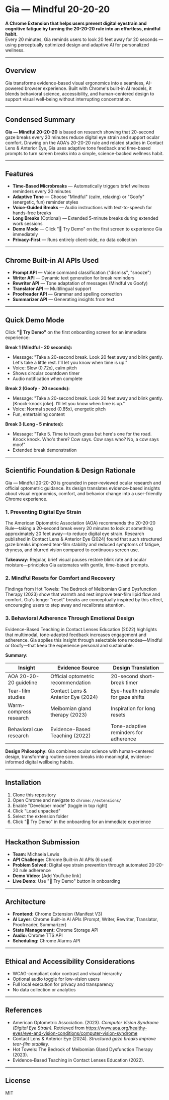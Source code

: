 # Gia — Mindful 20-20-20

**A Chrome Extension that helps users prevent digital eyestrain and cognitive fatigue by turning the 20-20-20 rule into an effortless, mindful habit.**  
Every 20 minutes, Gia reminds users to look 20 feet away for 20 seconds — using perceptually optimized design and adaptive AI for personalized wellness.

---

## Overview

Gia transforms evidence-based visual ergonomics into a seamless, AI-powered browser experience. Built with Chrome's built-in AI models, it blends behavioral science, accessibility, and human-centered design to support visual well-being without interrupting concentration.

---

## Condensed Summary

**Gia — Mindful 20-20-20** is based on research showing that 20-second gaze breaks every 20 minutes reduce digital eye strain and support ocular comfort. Drawing on the AOA's 20-20-20 rule and related studies in Contact Lens & Anterior Eye, Gia uses adaptive tone feedback and time-based prompts to turn screen breaks into a simple, science-backed wellness habit.

---

## Features

- **Time-Based Microbreaks** — Automatically triggers brief wellness reminders every 20 minutes
- **Adaptive Tone** — Choose "Mindful" (calm, relaxing) or "Goofy" (energetic, fun) reminder styles
- **Voice-Guided Breaks** — Audio instructions with text-to-speech for hands-free breaks
- **Long Breaks** (Optional) — Extended 5-minute breaks during extended work sessions
- **Demo Mode** — Click "🚀 Try Demo" on the first screen to experience Gia immediately
- **Privacy-First** — Runs entirely client-side, no data collection

---

## Chrome Built-in AI APIs Used

- **Prompt API** — Voice command classification ("dismiss", "snooze")
- **Writer API** — Dynamic text generation for break reminders
- **Rewriter API** — Tone adaptation of messages (Mindful vs Goofy)
- **Translator API** — Multilingual support
- **Proofreader API** — Grammar and spelling correction
- **Summarizer API** — Generating insights from text

---

## Quick Demo Mode

Click **"🚀 Try Demo"** on the first onboarding screen for an immediate experience:

**Break 1 (Mindful - 20 seconds):**
- Message: "Take a 20-second break. Look 20 feet away and blink gently. Let's take a little rest. I'll let you know when time is up."
- Voice: Slow (0.72x), calm pitch
- Shows circular countdown timer
- Audio notification when complete

**Break 2 (Goofy - 20 seconds):**
- Message: "Take a 20-second break. Look 20 feet away and blink gently. [Knock-knock joke]. I'll let you know when time is up."
- Voice: Normal speed (0.85x), energetic pitch
- Fun, entertaining content

**Break 3 (Long - 5 minutes):**
- Message: "Take 5. Time to touch grass but here's one for the road. Knock knock. Who's there? Cow says. Cow says who? No, a cow says moo!"
- Extended break demonstration

---

## Scientific Foundation & Design Rationale

Gia — Mindful 20-20-20 is grounded in peer-reviewed ocular research and official optometric guidance. Its design translates evidence-based insights about visual ergonomics, comfort, and behavior change into a user-friendly Chrome experience.

### 1. Preventing Digital Eye Strain

The American Optometric Association (AOA) recommends the 20-20-20 Rule—taking a 20-second break every 20 minutes to look at something approximately 20 feet away—to reduce digital eye strain. Research published in Contact Lens & Anterior Eye (2024) found that such structured gaze breaks improved tear-film stability and reduced symptoms of fatigue, dryness, and blurred vision compared to continuous screen use. 

**Takeaway:** Regular, brief visual pauses restore blink rate and ocular moisture—principles Gia automates with gentle, time-based prompts.

### 2. Mindful Resets for Comfort and Recovery

Findings from Hot Towels: The Bedrock of Meibomian Gland Dysfunction Therapy (2023) show that warmth and rest improve tear-film lipid flow and comfort. Gia's longer "reset" breaks are conceptually inspired by this effect, encouraging users to step away and recalibrate attention.

### 3. Behavioral Adherence Through Emotional Design

Evidence-Based Teaching in Contact Lenses Education (2022) highlights that multimodal, tone-adapted feedback increases engagement and adherence. Gia applies this insight through selectable tone modes—Mindful or Goofy—that keep the experience personal and sustainable.

**Summary:**

| Insight | Evidence Source | Design Translation |
|---------|----------------|-------------------|
| AOA 20-20-20 guideline | Official optometric recommendation | 20-second short-break timer |
| Tear-film studies | Contact Lens & Anterior Eye (2024) | Eye-health rationale for gaze shifts |
| Warm-compress research | Meibomian gland therapy (2023) | Inspiration for long resets |
| Behavioral cue research | Evidence-Based Teaching (2022) | Tone-adaptive reminders for adherence |

**Design Philosophy:** Gia combines ocular science with human-centered design, transforming routine screen breaks into meaningful, evidence-informed digital wellbeing habits.

---

## Installation

1. Clone this repository
2. Open Chrome and navigate to `chrome://extensions/`
3. Enable "Developer mode" (toggle in top right)
4. Click "Load unpacked"
5. Select the extension folder
6. Click "🚀 Try Demo" in the onboarding for an immediate experience

---

## Hackathon Submission

- **Team:** Michaela Lewis
- **API Challenge:** Chrome Built-in AI APIs (6 used)
- **Problem Solved:** Digital eye strain prevention through automated 20-20-20 rule adherence
- **Demo Video:** [Add YouTube link]
- **Live Demo:** Use "🚀 Try Demo" button in onboarding

---

## Architecture

- **Frontend:** Chrome Extension (Manifest V3)
- **AI Layer:** Chrome Built-in AI APIs (Prompt, Writer, Rewriter, Translator, Proofreader, Summarizer)
- **State Management:** Chrome Storage API
- **Audio:** Chrome TTS API
- **Scheduling:** Chrome Alarms API

---

## Ethical and Accessibility Considerations

- WCAG-compliant color contrast and visual hierarchy
- Optional audio toggle for low-vision users
- Full local execution for privacy and transparency
- No data collection or analytics

---

## References

- American Optometric Association. (2023). *Computer Vision Syndrome (Digital Eye Strain).* Retrieved from https://www.aoa.org/healthy-eyes/eye-and-vision-conditions/computer-vision-syndrome
- Contact Lens & Anterior Eye (2024). *Structured gaze breaks improve tear-film stability.*
- Hot Towels: The Bedrock of Meibomian Gland Dysfunction Therapy (2023).
- Evidence-Based Teaching in Contact Lenses Education (2022).

---

## License

MIT
